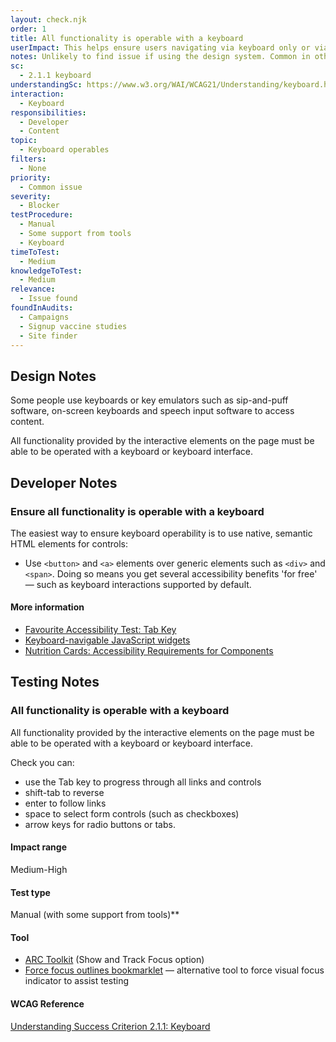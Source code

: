 ```yaml
---
layout: check.njk
order: 1
title: All functionality is operable with a keyboard
userImpact: This helps ensure users navigating via keyboard only or via a screen reader do not encounter any barriers to using a service
notes: Unlikely to find issue if using the design system. Common in other builds
sc:
  - 2.1.1 keyboard
understandingSc: https://www.w3.org/WAI/WCAG21/Understanding/keyboard.html
interaction: 
  - Keyboard
responsibilities:
  - Developer
  - Content
topic: 
  - Keyboard operables
filters:
  - None
priority:
  - Common issue
severity:
  - Blocker
testProcedure:
  - Manual
  - Some support from tools
  - Keyboard
timeToTest:
  - Medium
knowledgeToTest:
  - Medium
relevance:
  - Issue found
foundInAudits:
  - Campaigns
  - Signup vaccine studies
  - Site finder
---
```


## Design Notes
Some people use keyboards or key emulators such as sip-and-puff software, on-screen keyboards and speech input software to access content.

All functionality provided by the interactive elements on the page must be able to be operated with a keyboard or keyboard interface.

## Developer Notes

### Ensure all functionality is operable with a keyboard
The easiest way to ensure keyboard operability is to use native, semantic HTML elements for controls:

- Use `<button>` and `<a>` elements over generic elements such as `<div>` and `<span>`. Doing so means you get several accessibility benefits 'for free' — such as keyboard interactions supported by default.

#### More information
- [Favourite Accessibility Test: Tab Key](https://www.matuzo.at/blog/testing-with-tab/)
- [Keyboard-navigable JavaScript widgets](https://developer.mozilla.org/en-US/docs/Web/Accessibility/Keyboard-navigable_JavaScript_widgets)
- [Nutrition Cards: Accessibility Requirements for Components](https://davatron5000.github.io/a11y-nutrition-cards/)

## Testing Notes
### All functionality is operable with a keyboard
All functionality provided by the interactive elements on the page must be able to be operated with a keyboard or keyboard interface.

Check you can:
- use the Tab key to progress through all links and controls
- shift-tab to reverse
- enter to follow links
- space to select form controls (such as checkboxes)
- arrow keys for radio buttons or tabs.

#### Impact range
Medium-High

#### Test type
Manual (with some support from tools)**

#### Tool
- [ARC Toolkit](https://www.paciellogroup.com/toolkit/) (Show and Track Focus option)
- [Force focus outlines bookmarklet](https://adrianroselli.com/2015/01/css-bookmarklets-for-testing-and-fixing.html#outlines) 
— alternative tool to force visual focus indicator to assist testing

#### WCAG Reference
[Understanding Success Criterion 2.1.1: Keyboard](https://www.w3.org/WAI/WCAG21/Understanding/keyboard)
